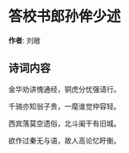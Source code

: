 # 答校书郎孙侔少述

**作者**: 刘敞

## 诗词内容

金华劝讲愧通经，铜虎分忧强请行。

千骑亦知翁子贵，一麾谁觉仲容轻。

西宾落莫空遗俗，北斗阑干有旧城。

欲作过秦无与语，故人高论忆盱衡。

